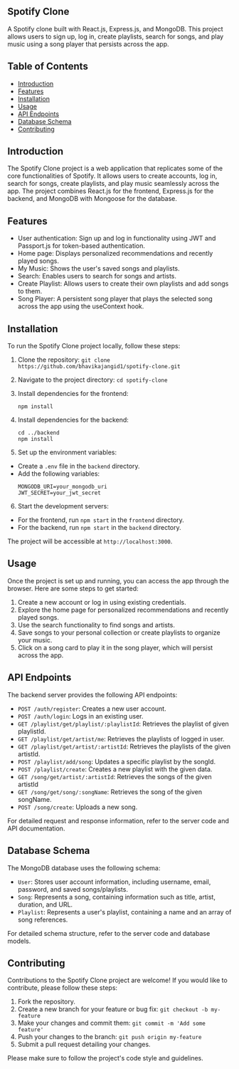 ## Spotify Clone

A Spotify clone built with React.js, Express.js, and MongoDB. This project allows users to sign up, log in, create playlists, search for songs, and play music using a song player that persists across the app.

## Table of Contents

- [Introduction](#introduction)
- [Features](#features)
- [Installation](#installation)
- [Usage](#usage)
- [API Endpoints](#api-endpoints)
- [Database Schema](#database-schema)
- [Contributing](#contributing)

## Introduction

The Spotify Clone project is a web application that replicates some of the core functionalities of Spotify. It allows users to create accounts, log in, search for songs, create playlists, and play music seamlessly across the app. The project combines React.js for the frontend, Express.js for the backend, and MongoDB with Mongoose for the database.

## Features

- User authentication: Sign up and log in functionality using JWT and Passport.js for token-based authentication.
- Home page: Displays personalized recommendations and recently played songs.
- My Music: Shows the user's saved songs and playlists.
- Search: Enables users to search for songs and artists.
- Create Playlist: Allows users to create their own playlists and add songs to them.
- Song Player: A persistent song player that plays the selected song across the app using the useContext hook.

## Installation

To run the Spotify Clone project locally, follow these steps:

1. Clone the repository: `git clone https://github.com/bhavikajangid1/spotify-clone.git`
2. Navigate to the project directory: `cd spotify-clone`
3. Install dependencies for the frontend:

    ```cd frontend
    npm install
    ```

4. Install dependencies for the backend:

    ```
    cd ../backend
    npm install
    ``` 
5. Set up the environment variables:
- Create a `.env` file in the `backend` directory.
- Add the following variables:
  ```
  MONGODB_URI=your_mongodb_uri
  JWT_SECRET=your_jwt_secret
  ```
6. Start the development servers:
- For the frontend, run `npm start` in the `frontend` directory.
- For the backend, run `npm start` in the `backend` directory.

The project will be accessible at `http://localhost:3000`.

## Usage

Once the project is set up and running, you can access the app through the browser. Here are some steps to get started:

1. Create a new account or log in using existing credentials.
2. Explore the home page for personalized recommendations and recently played songs.
3. Use the search functionality to find songs and artists.
4. Save songs to your personal collection or create playlists to organize your music.
5. Click on a song card to play it in the song player, which will persist across the app.

## API Endpoints

The backend server provides the following API endpoints:

- `POST /auth/register`: Creates a new user account.
- `POST /auth/login`: Logs in an existing user.
- `GET /playlist/get/playlist/:playlistId`: Retrieves the playlist of given playlistId.
- `GET /playlist/get/artist/me`: Retrieves the playlists of logged in user.
- `GET /playlist/get/artist/:artistId`: Retrieves the playlists of the given artistId.
- `POST /playlist/add/song`: Updates a specific playlist by the songId.
- `POST /playlist/create`: Creates a new playlist with the given data.
- `GET /song/get/artist/:artistId`: Retrieves the songs of the given artistId
- `GET /song/get/song/:songName`: Retrieves the song of the given songName.
- `POST /song/create`: Uploads a new song.

For detailed request and response information, refer to the server code and API documentation.

## Database Schema

The MongoDB database uses the following schema:

- `User`: Stores user account information, including username, email, password, and saved songs/playlists.
- `Song`: Represents a song, containing information such as title, artist, duration, and URL.
- `Playlist`: Represents a user's playlist, containing a name and an array of song references.

For detailed schema structure, refer to the server code and database models.

## Contributing

Contributions to the Spotify Clone project are welcome! If you would like to contribute, please follow these steps:

1. Fork the repository.
2. Create a new branch for your feature or bug fix: `git checkout -b my-feature`
3. Make your changes and commit them: `git commit -m 'Add some feature'`
4. Push your changes to the branch: `git push origin my-feature`
5. Submit a pull request detailing your changes.

Please make sure to follow the project's code style and guidelines.



